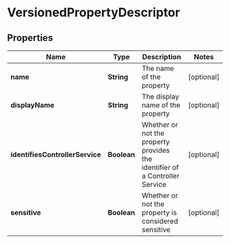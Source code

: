 
# VersionedPropertyDescriptor

## Properties
Name | Type | Description | Notes
------------ | ------------- | ------------- | -------------
**name** | **String** | The name of the property |  [optional]
**displayName** | **String** | The display name of the property |  [optional]
**identifiesControllerService** | **Boolean** | Whether or not the property provides the identifier of a Controller Service |  [optional]
**sensitive** | **Boolean** | Whether or not the property is considered sensitive |  [optional]



